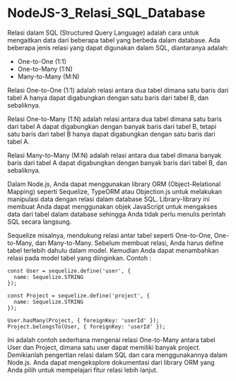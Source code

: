 # NodeJS-3_Relasi_SQL_Database

Relasi dalam SQL (Structured Query Language) adalah cara untuk mengaitkan data dari beberapa tabel yang berbeda dalam database. Ada beberapa jenis relasi yang dapat digunakan dalam SQL, diantaranya adalah:

* One-to-One (1:1)
* One-to-Many (1:N)
* Many-to-Many (M:N)

Relasi One-to-One (1:1) adalah relasi antara dua tabel dimana satu baris dari tabel A hanya dapat digabungkan dengan satu baris dari tabel B, dan sebaliknya.

Relasi One-to-Many (1:N) adalah relasi antara dua tabel dimana satu baris dari tabel A dapat digabungkan dengan banyak baris dari tabel B, tetapi satu baris dari tabel B hanya dapat digabungkan dengan satu baris dari tabel A.

Relasi Many-to-Many (M:N) adalah relasi antara dua tabel dimana banyak baris dari tabel A dapat digabungkan dengan banyak baris dari tabel B, dan sebaliknya.

Dalam Node.js, Anda dapat menggunakan library ORM (Object-Relational Mapping) seperti Sequelize, TypeORM atau Objection.js untuk melakukan manipulasi data dengan relasi dalam database SQL. Library-library ini membuat Anda dapat menggunakan objek JavaScript untuk mengakses data dari tabel dalam database sehingga Anda tidak perlu menulis perintah SQL secara langsung.

Sequelize misalnya, mendukung relasi antar tabel seperti One-to-One, One-to-Many, dan Many-to-Many. Sebelum membuat relasi, Anda harus define tabel terlebih dahulu dalam model. Kemudian Anda dapat menambahkan relasi pada model tabel yang diinginkan. Contoh :

    const User = sequelize.define('user', {
      name: Sequelize.STRING
    });

    const Project = sequelize.define('project', {
      name: Sequelize.STRING
    });

    User.hasMany(Project, { foreignKey: 'userId' });
    Project.belongsTo(User, { foreignKey: 'userId' });

Ini adalah contoh sederhana mengenai relasi One-to-Many antara tabel User dan Project, dimana satu user dapat memiliki banyak project. Demikianlah pengertian relasi dalam SQL dan cara menggunakannya dalam Node.js. Anda dapat mengeksplore dokumentasi dari library ORM yang Anda pilih untuk mempelajari fitur relasi lebih lanjut.
